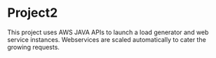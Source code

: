 # Project2
This project uses AWS JAVA APIs to launch a load generator and web service instances. Webservices are scaled automatically to cater the growing requests.

